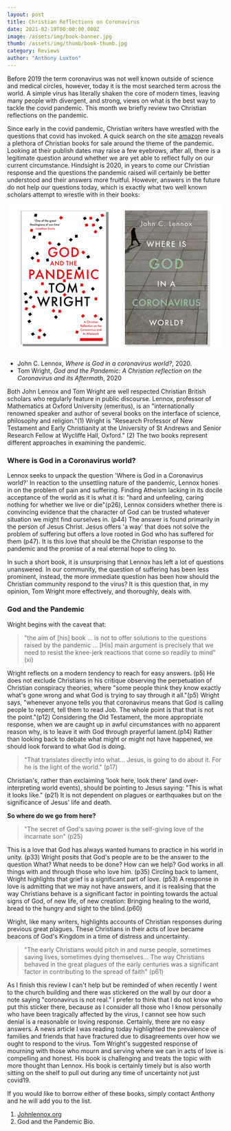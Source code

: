 ```yaml
---
layout: post
title: Christian Reflections on Coronavirus
date: 2021-02-19T00:00:00.000Z
image: /assets/img/book-banner.jpg
thumb: /assets/img/thumb/book-thumb.jpg
category: Reviews
author: "Anthony Luxton"
---
```

Before 2019 the term coronavirus was not well known outside of science and medical circles, however, today it is the most searched term across the world. A simple virus has literally shaken the core of modern times, leaving many people with divergent, and strong, views on what is the best way to tackle the covid pandemic. This month we briefly review two Christian reflections on the pandemic.

Since early in the covid pandemic, Christian writers have wrestled with the questions that covid has invoked. A quick search on the site 	[amazon](https://amazon.co.uk) reveals a plethora of Christian books for sale around the theme of the pandemic. Looking at their publish dates may raise a few eyebrows, after all, there is a legitimate question around whether we are yet able to reflect fully on our current circumstance. Hindsight is 2020, in years to come our Christian response and the questions the pandemic raised will certainly be better understood and their answers more fruitful. However, answers in the future do not help our questions today, which is exactly what two well known scholars attempt to wrestle with in their books:

![](/assets/img/covid-review.jpg)

- John C. Lennox, *Where is God in a coronavirus world?*, 2020.
- Tom Wright, *God and the Pandemic: A Christian reflection on the Coronavirus and its Aftermath*, 2020

Both John Lennox and Tom Wright are well respected Christian British scholars who regularly feature in public discourse. Lennox, professor of Mathematics at Oxford University (emeritus), is an "internationally renowned speaker and author of several books on the interface of science, philosophy and religion."(1) Wright is "Research Professor of New Testament and Early Christianity at the University of St Andrews and Senior Research Fellow at Wycliffe Hall, Oxford." (2) The two books represent different approaches in examining the pandemic. 

### Where is God in a Coronavirus world?
Lennox seeks to unpack the question 'Where is God in a Coronavirus world?' In reaction to the unsettling nature of the pandemic, Lennox hones in on the problem of pain and suffering. Finding Atheism lacking in its docile acceptance of the world as it is what it is: "hard and unfeeling, caring nothing for whether we live or die"(p26), Lennox considers whether there is convincing evidence that the character of God can be trusted whatever situation we might find ourselves in. (p44) The answer is found primarily in the person of Jesus Christ. Jesus offers 'a way' that does not solve the problem of suffering but offers a love rooted in God who has suffered for them (p47). It is this love that should be the Christian response to the pandemic and the promise of a real eternal hope to cling to.

In such a short book, it is unsurprising that Lennox has left a lot of questions unanswered. In our community, the question of suffering has been less prominent, instead, the more immediate question has been how should the Christian community respond to the virus? It is this question that, in my opinion, Tom Wright more effectively, and thoroughly, deals with.

### God and the Pandemic
Wright begins with the caveat that:
> "the aim of [his] book ... is not to offer solutions to the questions raised by the pandemic ... [His] main argument is precisely that we need to resist the knee-jerk reactions that come so readily to mind"(xi) 

Wright reflects on a modern tendency to reach for easy answers. (p5) He does not exclude Christians in his critique observing the perpetuation of Christian conspiracy theories, where "some people think they know exactly what's gone wrong and what God is trying to say through it all."(p5) Wright says, "whenever anyone tells you that coronavirus means that God is calling people to repent, tell them to read Job. The whole point is that that is not the point."(p12) Considering the Old Testament, the more appropriate response, when we are caught up in awful circumstances with no apparent reason why, is to leave it with God through prayerful lament.(p14) Rather than looking back to debate what might or might not have happened, we should look forward to what God is doing. 

>"That translates directly into what... Jesus, is going to do about it. For he is the light of the world." (p17) 

Christian's, rather than exclaiming 'look here, look there' (and over-interpreting world events), should be pointing to Jesus saying: "This is what it looks like." (p21) It is not dependent on plagues or earthquakes but on the significance of Jesus' life and death. 

**So where do we go from here?** 
> "The secret of God's saving power is the self-giving love of the incarnate son" (p25) 

This is a love that God has always wanted humans to practice in his world in unity. (p33) Wright posits that God's people are to be the answer to the question What? What needs to be done? How can we help? God works in all things with and through those who love him. (p35) Circling back to lament, Wright highlights that grief is a significant part of love. (p53) A response in love is admitting that we may not have answers, and it is realising that the way Christians behave is a significant factor in pointing towards the actual signs of God, of new life, of new creation: Bringing healing to the world, bread to the hungry and sight to the blind.(p60) 

Wright, like many writers, highlights accounts of Christian responses during previous great plagues. These Christians in their acts of love became beacons of God's Kingdom in a time of distress and uncertainty.

> "The early Christians would pitch in and nurse people, sometimes saving lives, sometimes dying themselves... The way Christians behaved in the great plagues of the early centuries was a significant factor in contributing to the spread of faith" (p61) 

As I finish this review I can't help but be reminded of when recently I went to the church building and there was stickered on the wall by our door a note saying "coronavirus is not real." I prefer to think that I do not know who put this sticker there, because as I consider all those who I know personally who have been tragically affected by the virus, I cannot see how such denial is a reasonable or loving response. Certainly, there are no easy answers. A news article I was reading today highlighted the prevalence of families and friends that have fractured due to disagreements over how we ought to respond to the virus. Tom Wright's suggested response of mourning with those who mourn and serving where we can in acts of love is compelling and honest. His book is challenging and treats the topic with more thought than Lennox. His book is certainly timely but is also worth sitting on the shelf to pull out during any time of uncertainty not just covid19. 

If you would like to borrow either of these books, simply contact Anthony and he will add you to the list.



1. [Johnlennox.org](https://www.johnlennox.org/)
2. God and the Pandemic Bio.